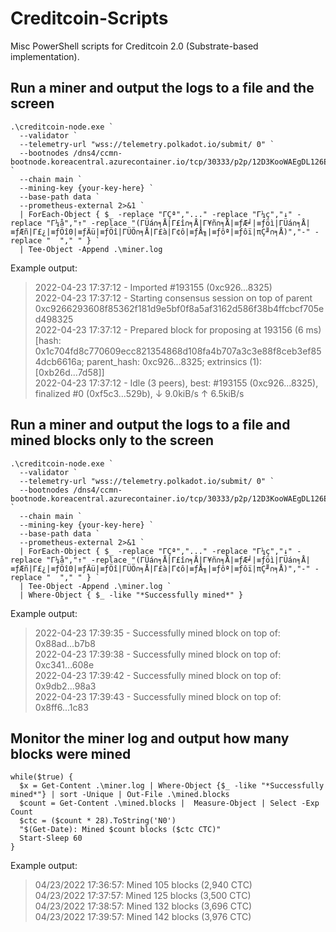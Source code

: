 # Creditcoin-Scripts
Misc PowerShell scripts for Creditcoin 2.0 (Substrate-based implementation).

## Run a miner and output the logs to a file and the screen

```
.\creditcoin-node.exe `
  --validator `
  --telemetry-url "wss://telemetry.polkadot.io/submit/ 0" `
  --bootnodes /dns4/ccmn-bootnode.koreacentral.azurecontainer.io/tcp/30333/p2p/12D3KooWAEgDL126EUFxFfdQKiUhmx3BJPdszQHu9PsYsLCuavhb `
  --chain main `
  --mining-key {your-key-here} `
  --base-path data `
  --prometheus-external 2>&1 `
  | ForEach-Object { $_ -replace "ΓÇª","..." -replace "Γ¼ç","↓" -replace "Γ¼å","↑" -replace "(ΓÜá∩╕Å|Γ£î∩╕Å|Γ¥ñ∩╕Å|≡ƒÆ╛|≡ƒöì|ΓÜá∩╕Å|≡ƒÆñ|Γ£¿|≡ƒÖî0|≡ƒÄü|≡ƒÖî|ΓÜÖ∩╕Å|Γ£à|Γ¢ô|≡ƒÅ╖|≡ƒôª|≡ƒôï|πÇ╜∩╕Å)","-" -replace "  "," " } `
  | Tee-Object -Append .\miner.log
```

Example output: 
> 2022-04-23 17:37:12 - Imported #193155 (0xc926...8325)  
2022-04-23 17:37:12 - Starting consensus session on top of parent 0xc9266293608f85362f181d9e5bf0f8a5af3162d586f38b4ffcbcf705ed498325  
2022-04-23 17:37:12 - Prepared block for proposing at 193156 (6 ms) [hash: 0x1c704fd8c770609ecc821354868d108fa4b707a3c3e88f8ceb3ef854dcb6616a; parent_hash: 0xc926...8325; extrinsics (1): [0xb26d...7d58]]  
2022-04-23 17:37:12 - Idle (3 peers), best: #193155 (0xc926...8325), finalized #0 (0xf5c3...529b), ↓ 9.0kiB/s ↑ 6.5kiB/s

## Run a miner and output the logs to a file and mined blocks only to the screen

```
.\creditcoin-node.exe `
  --validator `
  --telemetry-url "wss://telemetry.polkadot.io/submit/ 0" `
  --bootnodes /dns4/ccmn-bootnode.koreacentral.azurecontainer.io/tcp/30333/p2p/12D3KooWAEgDL126EUFxFfdQKiUhmx3BJPdszQHu9PsYsLCuavhb `
  --chain main `
  --mining-key {your-key-here} `
  --base-path data `
  --prometheus-external 2>&1 `
  | ForEach-Object { $_ -replace "ΓÇª","..." -replace "Γ¼ç","↓" -replace "Γ¼å","↑" -replace "(ΓÜá∩╕Å|Γ£î∩╕Å|Γ¥ñ∩╕Å|≡ƒÆ╛|≡ƒöì|ΓÜá∩╕Å|≡ƒÆñ|Γ£¿|≡ƒÖî0|≡ƒÄü|≡ƒÖî|ΓÜÖ∩╕Å|Γ£à|Γ¢ô|≡ƒÅ╖|≡ƒôª|≡ƒôï|πÇ╜∩╕Å)","-" -replace "  "," " } `
  | Tee-Object -Append .\miner.log `
  | Where-Object { $_ -like "*Successfully mined*" }
```

Example output: 
> 2022-04-23 17:39:35 - Successfully mined block on top of: 0x88ad...b7b8  
2022-04-23 17:39:38 - Successfully mined block on top of: 0xc341...608e  
2022-04-23 17:39:42 - Successfully mined block on top of: 0x9db2...98a3  
2022-04-23 17:39:43 - Successfully mined block on top of: 0x8ff6...1c83

## Monitor the miner log and output how many blocks were mined

```
while($true) {
  $x = Get-Content .\miner.log | Where-Object {$_ -like "*Successfully mined*"} | sort -Unique | Out-File .\mined.blocks
  $count = Get-Content .\mined.blocks |  Measure-Object | Select -Exp Count
  $ctc = ($count * 28).ToString('N0')
  "$(Get-Date): Mined $count blocks ($ctc CTC)"
  Start-Sleep 60
}
```

Example output:
> 04/23/2022 17:36:57: Mined 105 blocks (2,940 CTC)  
04/23/2022 17:37:57: Mined 125 blocks (3,500 CTC)  
04/23/2022 17:38:57: Mined 132 blocks (3,696 CTC)  
04/23/2022 17:39:57: Mined 142 blocks (3,976 CTC)
